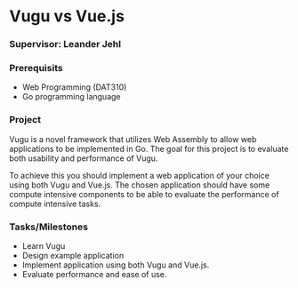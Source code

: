 # Vugu vs Vue.js

### Supervisor: Leander Jehl

### Prerequisits
- Web Programming (DAT310)
- Go programming language

### Project
Vugu is a novel framework that utilizes Web Assembly to allow web applications to be implemented in Go.
The goal for this project is to evaluate both usability and performance of Vugu.

To achieve this you should implement a web application of your choice using both Vugu and Vue.js.
The chosen application should have some compute intensive components to be able to evaluate the performance of compute intensive tasks.

### Tasks/Milestones

- Learn Vugu
- Design example application
- Implement application using both Vugu and Vue.js.
- Evaluate performance and ease of use.